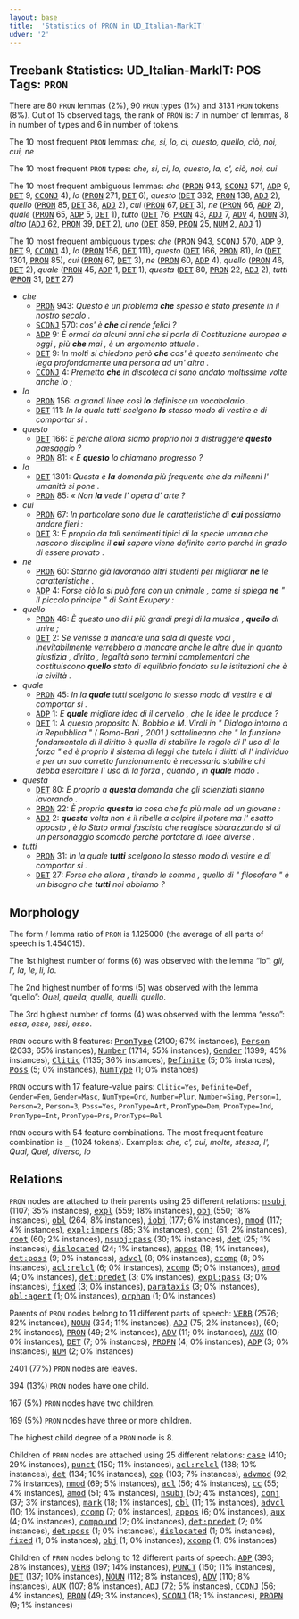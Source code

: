 ```yaml
---
layout: base
title:  'Statistics of PRON in UD_Italian-MarkIT'
udver: '2'
---
```


## Treebank Statistics: UD_Italian-MarkIT: POS Tags: `PRON`

There are 80 `PRON` lemmas (2%), 90 `PRON` types (1%) and 3131 `PRON` tokens (8%).
Out of 15 observed tags, the rank of `PRON` is: 7 in number of lemmas, 8 in number of types and 6 in number of tokens.

The 10 most frequent `PRON` lemmas: <em>che, si, lo, ci, questo, quello, ciò, noi, cui, ne</em>

The 10 most frequent `PRON` types:  <em>che, si, ci, lo, questo, la, c', ciò, noi, cui</em>

The 10 most frequent ambiguous lemmas: <em>che</em> (<tt><a href="it_markit-pos-PRON.html">PRON</a></tt> 943, <tt><a href="it_markit-pos-SCONJ.html">SCONJ</a></tt> 571, <tt><a href="it_markit-pos-ADP.html">ADP</a></tt> 9, <tt><a href="it_markit-pos-DET.html">DET</a></tt> 9, <tt><a href="it_markit-pos-CCONJ.html">CCONJ</a></tt> 4), <em>lo</em> (<tt><a href="it_markit-pos-PRON.html">PRON</a></tt> 271, <tt><a href="it_markit-pos-DET.html">DET</a></tt> 6), <em>questo</em> (<tt><a href="it_markit-pos-DET.html">DET</a></tt> 382, <tt><a href="it_markit-pos-PRON.html">PRON</a></tt> 138, <tt><a href="it_markit-pos-ADJ.html">ADJ</a></tt> 2), <em>quello</em> (<tt><a href="it_markit-pos-PRON.html">PRON</a></tt> 85, <tt><a href="it_markit-pos-DET.html">DET</a></tt> 38, <tt><a href="it_markit-pos-ADJ.html">ADJ</a></tt> 2), <em>cui</em> (<tt><a href="it_markit-pos-PRON.html">PRON</a></tt> 67, <tt><a href="it_markit-pos-DET.html">DET</a></tt> 3), <em>ne</em> (<tt><a href="it_markit-pos-PRON.html">PRON</a></tt> 66, <tt><a href="it_markit-pos-ADP.html">ADP</a></tt> 2), <em>quale</em> (<tt><a href="it_markit-pos-PRON.html">PRON</a></tt> 65, <tt><a href="it_markit-pos-ADP.html">ADP</a></tt> 5, <tt><a href="it_markit-pos-DET.html">DET</a></tt> 1), <em>tutto</em> (<tt><a href="it_markit-pos-DET.html">DET</a></tt> 76, <tt><a href="it_markit-pos-PRON.html">PRON</a></tt> 43, <tt><a href="it_markit-pos-ADJ.html">ADJ</a></tt> 7, <tt><a href="it_markit-pos-ADV.html">ADV</a></tt> 4, <tt><a href="it_markit-pos-NOUN.html">NOUN</a></tt> 3), <em>altro</em> (<tt><a href="it_markit-pos-ADJ.html">ADJ</a></tt> 62, <tt><a href="it_markit-pos-PRON.html">PRON</a></tt> 39, <tt><a href="it_markit-pos-DET.html">DET</a></tt> 2), <em>uno</em> (<tt><a href="it_markit-pos-DET.html">DET</a></tt> 859, <tt><a href="it_markit-pos-PRON.html">PRON</a></tt> 25, <tt><a href="it_markit-pos-NUM.html">NUM</a></tt> 2, <tt><a href="it_markit-pos-ADJ.html">ADJ</a></tt> 1)

The 10 most frequent ambiguous types:  <em>che</em> (<tt><a href="it_markit-pos-PRON.html">PRON</a></tt> 943, <tt><a href="it_markit-pos-SCONJ.html">SCONJ</a></tt> 570, <tt><a href="it_markit-pos-ADP.html">ADP</a></tt> 9, <tt><a href="it_markit-pos-DET.html">DET</a></tt> 9, <tt><a href="it_markit-pos-CCONJ.html">CCONJ</a></tt> 4), <em>lo</em> (<tt><a href="it_markit-pos-PRON.html">PRON</a></tt> 156, <tt><a href="it_markit-pos-DET.html">DET</a></tt> 111), <em>questo</em> (<tt><a href="it_markit-pos-DET.html">DET</a></tt> 166, <tt><a href="it_markit-pos-PRON.html">PRON</a></tt> 81), <em>la</em> (<tt><a href="it_markit-pos-DET.html">DET</a></tt> 1301, <tt><a href="it_markit-pos-PRON.html">PRON</a></tt> 85), <em>cui</em> (<tt><a href="it_markit-pos-PRON.html">PRON</a></tt> 67, <tt><a href="it_markit-pos-DET.html">DET</a></tt> 3), <em>ne</em> (<tt><a href="it_markit-pos-PRON.html">PRON</a></tt> 60, <tt><a href="it_markit-pos-ADP.html">ADP</a></tt> 4), <em>quello</em> (<tt><a href="it_markit-pos-PRON.html">PRON</a></tt> 46, <tt><a href="it_markit-pos-DET.html">DET</a></tt> 2), <em>quale</em> (<tt><a href="it_markit-pos-PRON.html">PRON</a></tt> 45, <tt><a href="it_markit-pos-ADP.html">ADP</a></tt> 1, <tt><a href="it_markit-pos-DET.html">DET</a></tt> 1), <em>questa</em> (<tt><a href="it_markit-pos-DET.html">DET</a></tt> 80, <tt><a href="it_markit-pos-PRON.html">PRON</a></tt> 22, <tt><a href="it_markit-pos-ADJ.html">ADJ</a></tt> 2), <em>tutti</em> (<tt><a href="it_markit-pos-PRON.html">PRON</a></tt> 31, <tt><a href="it_markit-pos-DET.html">DET</a></tt> 27)


* <em>che</em>
  * <tt><a href="it_markit-pos-PRON.html">PRON</a></tt> 943: <em>Questo è un problema <b>che</b> spesso è stato presente in il nostro secolo .</em>
  * <tt><a href="it_markit-pos-SCONJ.html">SCONJ</a></tt> 570: <em>cos' è <b>che</b> ci rende felici ?</em>
  * <tt><a href="it_markit-pos-ADP.html">ADP</a></tt> 9: <em>È ormai da alcuni anni che si parla di Costituzione europea e oggi , più <b>che</b> mai , è un argomento attuale .</em>
  * <tt><a href="it_markit-pos-DET.html">DET</a></tt> 9: <em>In molti si chiedono però <b>che</b> cos' è questo sentimento che lega profondamente una persona ad un' altra .</em>
  * <tt><a href="it_markit-pos-CCONJ.html">CCONJ</a></tt> 4: <em>Premetto <b>che</b> in discoteca ci sono andato moltissime volte anche io ;</em>
* <em>lo</em>
  * <tt><a href="it_markit-pos-PRON.html">PRON</a></tt> 156: <em>a grandi linee così <b>lo</b> definisce un vocabolario .</em>
  * <tt><a href="it_markit-pos-DET.html">DET</a></tt> 111: <em>In la quale tutti scelgono <b>lo</b> stesso modo di vestire e di comportar si .</em>
* <em>questo</em>
  * <tt><a href="it_markit-pos-DET.html">DET</a></tt> 166: <em>E perché allora siamo proprio noi a distruggere <b>questo</b> paesaggio ?</em>
  * <tt><a href="it_markit-pos-PRON.html">PRON</a></tt> 81: <em>« E <b>questo</b> lo chiamano progresso ?</em>
* <em>la</em>
  * <tt><a href="it_markit-pos-DET.html">DET</a></tt> 1301: <em>Questa è <b>la</b> domanda più frequente che da millenni l' umanità si pone .</em>
  * <tt><a href="it_markit-pos-PRON.html">PRON</a></tt> 85: <em>« Non <b>la</b> vede l' opera d' arte ?</em>
* <em>cui</em>
  * <tt><a href="it_markit-pos-PRON.html">PRON</a></tt> 67: <em>In particolare sono due le caratteristiche di <b>cui</b> possiamo andare fieri :</em>
  * <tt><a href="it_markit-pos-DET.html">DET</a></tt> 3: <em>È proprio da tali sentimenti tipici di la specie umana che nascono discipline il <b>cui</b> sapere viene definito certo perché in grado di essere provato .</em>
* <em>ne</em>
  * <tt><a href="it_markit-pos-PRON.html">PRON</a></tt> 60: <em>Stanno già lavorando altri studenti per migliorar <b>ne</b> le caratteristiche .</em>
  * <tt><a href="it_markit-pos-ADP.html">ADP</a></tt> 4: <em>Forse ciò lo si può fare con un animale , come si spiega <b>ne</b> " Il piccolo principe " di Saint Exupery :</em>
* <em>quello</em>
  * <tt><a href="it_markit-pos-PRON.html">PRON</a></tt> 46: <em>È questo uno di i più grandi pregi di la musica , <b>quello</b> di unire ;</em>
  * <tt><a href="it_markit-pos-DET.html">DET</a></tt> 2: <em>Se venisse a mancare una sola di queste voci , inevitabilmente verrebbero a mancare anche le altre due in quanto giustizia , diritto , legalità sono termini complementari che costituiscono <b>quello</b> stato di equilibrio fondato su le istituzioni che è la civiltà .</em>
* <em>quale</em>
  * <tt><a href="it_markit-pos-PRON.html">PRON</a></tt> 45: <em>In la <b>quale</b> tutti scelgono lo stesso modo di vestire e di comportar si .</em>
  * <tt><a href="it_markit-pos-ADP.html">ADP</a></tt> 1: <em>E <b>quale</b> migliore idea di il cervello , che le idee le produce ?</em>
  * <tt><a href="it_markit-pos-DET.html">DET</a></tt> 1: <em>A questo proposito N. Bobbio e M. Viroli in " Dialogo intorno a la Repubblica " ( Roma-Bari , 2001 ) sottolineano che " la funzione fondamentale di il diritto è quella di stabilire le regole di l' uso di la forza " ed è proprio il sistema di leggi che tutela i diritti di l' individuo e per un suo corretto funzionamento è necessario stabilire chi debba esercitare l' uso di la forza , quando , in <b>quale</b> modo .</em>
* <em>questa</em>
  * <tt><a href="it_markit-pos-DET.html">DET</a></tt> 80: <em>È proprio a <b>questa</b> domanda che gli scienziati stanno lavorando .</em>
  * <tt><a href="it_markit-pos-PRON.html">PRON</a></tt> 22: <em>È proprio <b>questa</b> la cosa che fa più male ad un giovane :</em>
  * <tt><a href="it_markit-pos-ADJ.html">ADJ</a></tt> 2: <em><b>questa</b> volta non è il ribelle a colpire il potere ma l' esatto opposto , è lo Stato ormai fascista che reagisce sbarazzando si di un personaggio scomodo perché portatore di idee diverse .</em>
* <em>tutti</em>
  * <tt><a href="it_markit-pos-PRON.html">PRON</a></tt> 31: <em>In la quale <b>tutti</b> scelgono lo stesso modo di vestire e di comportar si .</em>
  * <tt><a href="it_markit-pos-DET.html">DET</a></tt> 27: <em>Forse che allora , tirando le somme , quello di " filosofare " è un bisogno che <b>tutti</b> noi abbiamo ?</em>

## Morphology

The form / lemma ratio of `PRON` is 1.125000 (the average of all parts of speech is 1.454015).

The 1st highest number of forms (6) was observed with the lemma “lo”: <em>gli, l', la, le, li, lo</em>.

The 2nd highest number of forms (5) was observed with the lemma “quello”: <em>Quel, quella, quelle, quelli, quello</em>.

The 3rd highest number of forms (4) was observed with the lemma “esso”: <em>essa, esse, essi, esso</em>.

`PRON` occurs with 8 features: <tt><a href="it_markit-feat-PronType.html">PronType</a></tt> (2100; 67% instances), <tt><a href="it_markit-feat-Person.html">Person</a></tt> (2033; 65% instances), <tt><a href="it_markit-feat-Number.html">Number</a></tt> (1714; 55% instances), <tt><a href="it_markit-feat-Gender.html">Gender</a></tt> (1399; 45% instances), <tt><a href="it_markit-feat-Clitic.html">Clitic</a></tt> (1135; 36% instances), <tt><a href="it_markit-feat-Definite.html">Definite</a></tt> (5; 0% instances), <tt><a href="it_markit-feat-Poss.html">Poss</a></tt> (5; 0% instances), <tt><a href="it_markit-feat-NumType.html">NumType</a></tt> (1; 0% instances)

`PRON` occurs with 17 feature-value pairs: `Clitic=Yes`, `Definite=Def`, `Gender=Fem`, `Gender=Masc`, `NumType=Ord`, `Number=Plur`, `Number=Sing`, `Person=1`, `Person=2`, `Person=3`, `Poss=Yes`, `PronType=Art`, `PronType=Dem`, `PronType=Ind`, `PronType=Int`, `PronType=Prs`, `PronType=Rel`

`PRON` occurs with 54 feature combinations.
The most frequent feature combination is `_` (1024 tokens).
Examples: <em>che, c', cui, molte, stessa, l', Qual, Quel, diverso, lo</em>


## Relations

`PRON` nodes are attached to their parents using 25 different relations: <tt><a href="it_markit-dep-nsubj.html">nsubj</a></tt> (1107; 35% instances), <tt><a href="it_markit-dep-expl.html">expl</a></tt> (559; 18% instances), <tt><a href="it_markit-dep-obj.html">obj</a></tt> (550; 18% instances), <tt><a href="it_markit-dep-obl.html">obl</a></tt> (264; 8% instances), <tt><a href="it_markit-dep-iobj.html">iobj</a></tt> (177; 6% instances), <tt><a href="it_markit-dep-nmod.html">nmod</a></tt> (117; 4% instances), <tt><a href="it_markit-dep-expl-impers.html">expl:impers</a></tt> (85; 3% instances), <tt><a href="it_markit-dep-conj.html">conj</a></tt> (61; 2% instances), <tt><a href="it_markit-dep-root.html">root</a></tt> (60; 2% instances), <tt><a href="it_markit-dep-nsubj-pass.html">nsubj:pass</a></tt> (30; 1% instances), <tt><a href="it_markit-dep-det.html">det</a></tt> (25; 1% instances), <tt><a href="it_markit-dep-dislocated.html">dislocated</a></tt> (24; 1% instances), <tt><a href="it_markit-dep-appos.html">appos</a></tt> (18; 1% instances), <tt><a href="it_markit-dep-det-poss.html">det:poss</a></tt> (9; 0% instances), <tt><a href="it_markit-dep-advcl.html">advcl</a></tt> (8; 0% instances), <tt><a href="it_markit-dep-ccomp.html">ccomp</a></tt> (8; 0% instances), <tt><a href="it_markit-dep-acl-relcl.html">acl:relcl</a></tt> (6; 0% instances), <tt><a href="it_markit-dep-xcomp.html">xcomp</a></tt> (5; 0% instances), <tt><a href="it_markit-dep-amod.html">amod</a></tt> (4; 0% instances), <tt><a href="it_markit-dep-det-predet.html">det:predet</a></tt> (3; 0% instances), <tt><a href="it_markit-dep-expl-pass.html">expl:pass</a></tt> (3; 0% instances), <tt><a href="it_markit-dep-fixed.html">fixed</a></tt> (3; 0% instances), <tt><a href="it_markit-dep-parataxis.html">parataxis</a></tt> (3; 0% instances), <tt><a href="it_markit-dep-obl-agent.html">obl:agent</a></tt> (1; 0% instances), <tt><a href="it_markit-dep-orphan.html">orphan</a></tt> (1; 0% instances)

Parents of `PRON` nodes belong to 11 different parts of speech: <tt><a href="it_markit-pos-VERB.html">VERB</a></tt> (2576; 82% instances), <tt><a href="it_markit-pos-NOUN.html">NOUN</a></tt> (334; 11% instances), <tt><a href="it_markit-pos-ADJ.html">ADJ</a></tt> (75; 2% instances),  (60; 2% instances), <tt><a href="it_markit-pos-PRON.html">PRON</a></tt> (49; 2% instances), <tt><a href="it_markit-pos-ADV.html">ADV</a></tt> (11; 0% instances), <tt><a href="it_markit-pos-AUX.html">AUX</a></tt> (10; 0% instances), <tt><a href="it_markit-pos-DET.html">DET</a></tt> (7; 0% instances), <tt><a href="it_markit-pos-PROPN.html">PROPN</a></tt> (4; 0% instances), <tt><a href="it_markit-pos-ADP.html">ADP</a></tt> (3; 0% instances), <tt><a href="it_markit-pos-NUM.html">NUM</a></tt> (2; 0% instances)

2401 (77%) `PRON` nodes are leaves.

394 (13%) `PRON` nodes have one child.

167 (5%) `PRON` nodes have two children.

169 (5%) `PRON` nodes have three or more children.

The highest child degree of a `PRON` node is 8.

Children of `PRON` nodes are attached using 25 different relations: <tt><a href="it_markit-dep-case.html">case</a></tt> (410; 29% instances), <tt><a href="it_markit-dep-punct.html">punct</a></tt> (150; 11% instances), <tt><a href="it_markit-dep-acl-relcl.html">acl:relcl</a></tt> (138; 10% instances), <tt><a href="it_markit-dep-det.html">det</a></tt> (134; 10% instances), <tt><a href="it_markit-dep-cop.html">cop</a></tt> (103; 7% instances), <tt><a href="it_markit-dep-advmod.html">advmod</a></tt> (92; 7% instances), <tt><a href="it_markit-dep-nmod.html">nmod</a></tt> (69; 5% instances), <tt><a href="it_markit-dep-acl.html">acl</a></tt> (56; 4% instances), <tt><a href="it_markit-dep-cc.html">cc</a></tt> (55; 4% instances), <tt><a href="it_markit-dep-amod.html">amod</a></tt> (51; 4% instances), <tt><a href="it_markit-dep-nsubj.html">nsubj</a></tt> (50; 4% instances), <tt><a href="it_markit-dep-conj.html">conj</a></tt> (37; 3% instances), <tt><a href="it_markit-dep-mark.html">mark</a></tt> (18; 1% instances), <tt><a href="it_markit-dep-obl.html">obl</a></tt> (11; 1% instances), <tt><a href="it_markit-dep-advcl.html">advcl</a></tt> (10; 1% instances), <tt><a href="it_markit-dep-ccomp.html">ccomp</a></tt> (7; 0% instances), <tt><a href="it_markit-dep-appos.html">appos</a></tt> (6; 0% instances), <tt><a href="it_markit-dep-aux.html">aux</a></tt> (4; 0% instances), <tt><a href="it_markit-dep-compound.html">compound</a></tt> (2; 0% instances), <tt><a href="it_markit-dep-det-predet.html">det:predet</a></tt> (2; 0% instances), <tt><a href="it_markit-dep-det-poss.html">det:poss</a></tt> (1; 0% instances), <tt><a href="it_markit-dep-dislocated.html">dislocated</a></tt> (1; 0% instances), <tt><a href="it_markit-dep-fixed.html">fixed</a></tt> (1; 0% instances), <tt><a href="it_markit-dep-obj.html">obj</a></tt> (1; 0% instances), <tt><a href="it_markit-dep-xcomp.html">xcomp</a></tt> (1; 0% instances)

Children of `PRON` nodes belong to 12 different parts of speech: <tt><a href="it_markit-pos-ADP.html">ADP</a></tt> (393; 28% instances), <tt><a href="it_markit-pos-VERB.html">VERB</a></tt> (197; 14% instances), <tt><a href="it_markit-pos-PUNCT.html">PUNCT</a></tt> (150; 11% instances), <tt><a href="it_markit-pos-DET.html">DET</a></tt> (137; 10% instances), <tt><a href="it_markit-pos-NOUN.html">NOUN</a></tt> (112; 8% instances), <tt><a href="it_markit-pos-ADV.html">ADV</a></tt> (110; 8% instances), <tt><a href="it_markit-pos-AUX.html">AUX</a></tt> (107; 8% instances), <tt><a href="it_markit-pos-ADJ.html">ADJ</a></tt> (72; 5% instances), <tt><a href="it_markit-pos-CCONJ.html">CCONJ</a></tt> (56; 4% instances), <tt><a href="it_markit-pos-PRON.html">PRON</a></tt> (49; 3% instances), <tt><a href="it_markit-pos-SCONJ.html">SCONJ</a></tt> (18; 1% instances), <tt><a href="it_markit-pos-PROPN.html">PROPN</a></tt> (9; 1% instances)

